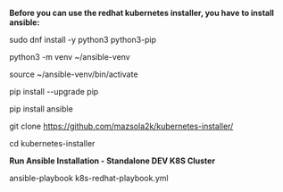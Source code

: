 **Before you can use the redhat kubernetes installer, you have to install ansible:**

sudo dnf install -y python3 python3-pip

python3 -m venv ~/ansible-venv

source ~/ansible-venv/bin/activate

pip install --upgrade pip

pip install ansible

git clone https://github.com/mazsola2k/kubernetes-installer/

cd kubernetes-installer

**Run Ansible Installation - Standalone DEV K8S Cluster**

ansible-playbook k8s-redhat-playbook.yml




